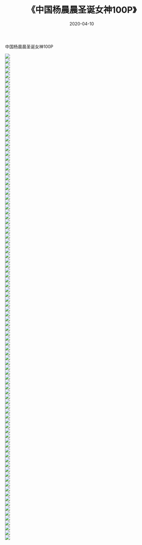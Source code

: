 ﻿---
layout: post
title:  《中国杨晨晨圣诞女神100P》
date:   2020-04-10
img: http://img.660000.xyz/Sharelink/性感/2020/中国杨晨晨圣诞女神100P/000.jpg
categories: [美女, 清纯, 唯美]
---

中国杨晨晨圣诞女神100P

  ![](http://img.660000.xyz/Sharelink/性感/2020/中国杨晨晨圣诞女神100P/001.jpg) <br> ![](http://img.660000.xyz/Sharelink/性感/2020/中国杨晨晨圣诞女神100P/002.jpg) <br> ![](http://img.660000.xyz/Sharelink/性感/2020/中国杨晨晨圣诞女神100P/003.jpg) <br> ![](http://img.660000.xyz/Sharelink/性感/2020/中国杨晨晨圣诞女神100P/004.jpg) <br> ![](http://img.660000.xyz/Sharelink/性感/2020/中国杨晨晨圣诞女神100P/005.jpg) <br> ![](http://img.660000.xyz/Sharelink/性感/2020/中国杨晨晨圣诞女神100P/006.jpg) <br> ![](http://img.660000.xyz/Sharelink/性感/2020/中国杨晨晨圣诞女神100P/007.jpg) <br> ![](http://img.660000.xyz/Sharelink/性感/2020/中国杨晨晨圣诞女神100P/008.jpg) <br> ![](http://img.660000.xyz/Sharelink/性感/2020/中国杨晨晨圣诞女神100P/009.jpg) <br> ![](http://img.660000.xyz/Sharelink/性感/2020/中国杨晨晨圣诞女神100P/010.jpg) <br> ![](http://img.660000.xyz/Sharelink/性感/2020/中国杨晨晨圣诞女神100P/011.jpg) <br> ![](http://img.660000.xyz/Sharelink/性感/2020/中国杨晨晨圣诞女神100P/012.jpg) <br> ![](http://img.660000.xyz/Sharelink/性感/2020/中国杨晨晨圣诞女神100P/013.jpg) <br> ![](http://img.660000.xyz/Sharelink/性感/2020/中国杨晨晨圣诞女神100P/014.jpg) <br> ![](http://img.660000.xyz/Sharelink/性感/2020/中国杨晨晨圣诞女神100P/015.jpg) <br> ![](http://img.660000.xyz/Sharelink/性感/2020/中国杨晨晨圣诞女神100P/016.jpg) <br> ![](http://img.660000.xyz/Sharelink/性感/2020/中国杨晨晨圣诞女神100P/017.jpg) <br> ![](http://img.660000.xyz/Sharelink/性感/2020/中国杨晨晨圣诞女神100P/018.jpg) <br> ![](http://img.660000.xyz/Sharelink/性感/2020/中国杨晨晨圣诞女神100P/019.jpg) <br> ![](http://img.660000.xyz/Sharelink/性感/2020/中国杨晨晨圣诞女神100P/020.jpg) <br> ![](http://img.660000.xyz/Sharelink/性感/2020/中国杨晨晨圣诞女神100P/021.jpg) <br> ![](http://img.660000.xyz/Sharelink/性感/2020/中国杨晨晨圣诞女神100P/022.jpg) <br> ![](http://img.660000.xyz/Sharelink/性感/2020/中国杨晨晨圣诞女神100P/023.jpg) <br> ![](http://img.660000.xyz/Sharelink/性感/2020/中国杨晨晨圣诞女神100P/024.jpg) <br> ![](http://img.660000.xyz/Sharelink/性感/2020/中国杨晨晨圣诞女神100P/025.jpg) <br> ![](http://img.660000.xyz/Sharelink/性感/2020/中国杨晨晨圣诞女神100P/026.jpg) <br> ![](http://img.660000.xyz/Sharelink/性感/2020/中国杨晨晨圣诞女神100P/027.jpg) <br> ![](http://img.660000.xyz/Sharelink/性感/2020/中国杨晨晨圣诞女神100P/028.jpg) <br> ![](http://img.660000.xyz/Sharelink/性感/2020/中国杨晨晨圣诞女神100P/029.jpg) <br> ![](http://img.660000.xyz/Sharelink/性感/2020/中国杨晨晨圣诞女神100P/030.jpg) <br> ![](http://img.660000.xyz/Sharelink/性感/2020/中国杨晨晨圣诞女神100P/031.jpg) <br> ![](http://img.660000.xyz/Sharelink/性感/2020/中国杨晨晨圣诞女神100P/032.jpg) <br> ![](http://img.660000.xyz/Sharelink/性感/2020/中国杨晨晨圣诞女神100P/033.jpg) <br> ![](http://img.660000.xyz/Sharelink/性感/2020/中国杨晨晨圣诞女神100P/034.jpg) <br> ![](http://img.660000.xyz/Sharelink/性感/2020/中国杨晨晨圣诞女神100P/035.jpg) <br> ![](http://img.660000.xyz/Sharelink/性感/2020/中国杨晨晨圣诞女神100P/036.jpg) <br> ![](http://img.660000.xyz/Sharelink/性感/2020/中国杨晨晨圣诞女神100P/037.jpg) <br> ![](http://img.660000.xyz/Sharelink/性感/2020/中国杨晨晨圣诞女神100P/038.jpg) <br> ![](http://img.660000.xyz/Sharelink/性感/2020/中国杨晨晨圣诞女神100P/039.jpg) <br> ![](http://img.660000.xyz/Sharelink/性感/2020/中国杨晨晨圣诞女神100P/040.jpg) <br> ![](http://img.660000.xyz/Sharelink/性感/2020/中国杨晨晨圣诞女神100P/041.jpg) <br> ![](http://img.660000.xyz/Sharelink/性感/2020/中国杨晨晨圣诞女神100P/042.jpg) <br> ![](http://img.660000.xyz/Sharelink/性感/2020/中国杨晨晨圣诞女神100P/043.jpg) <br> ![](http://img.660000.xyz/Sharelink/性感/2020/中国杨晨晨圣诞女神100P/044.jpg) <br> ![](http://img.660000.xyz/Sharelink/性感/2020/中国杨晨晨圣诞女神100P/045.jpg) <br> ![](http://img.660000.xyz/Sharelink/性感/2020/中国杨晨晨圣诞女神100P/046.jpg) <br> ![](http://img.660000.xyz/Sharelink/性感/2020/中国杨晨晨圣诞女神100P/047.jpg) <br> ![](http://img.660000.xyz/Sharelink/性感/2020/中国杨晨晨圣诞女神100P/048.jpg) <br> ![](http://img.660000.xyz/Sharelink/性感/2020/中国杨晨晨圣诞女神100P/049.jpg) <br> ![](http://img.660000.xyz/Sharelink/性感/2020/中国杨晨晨圣诞女神100P/050.jpg) <br> ![](http://img.660000.xyz/Sharelink/性感/2020/中国杨晨晨圣诞女神100P/051.jpg) <br> ![](http://img.660000.xyz/Sharelink/性感/2020/中国杨晨晨圣诞女神100P/052.jpg) <br> ![](http://img.660000.xyz/Sharelink/性感/2020/中国杨晨晨圣诞女神100P/053.jpg) <br> ![](http://img.660000.xyz/Sharelink/性感/2020/中国杨晨晨圣诞女神100P/054.jpg) <br> ![](http://img.660000.xyz/Sharelink/性感/2020/中国杨晨晨圣诞女神100P/055.jpg) <br> ![](http://img.660000.xyz/Sharelink/性感/2020/中国杨晨晨圣诞女神100P/056.jpg) <br> ![](http://img.660000.xyz/Sharelink/性感/2020/中国杨晨晨圣诞女神100P/057.jpg) <br> ![](http://img.660000.xyz/Sharelink/性感/2020/中国杨晨晨圣诞女神100P/058.jpg) <br> ![](http://img.660000.xyz/Sharelink/性感/2020/中国杨晨晨圣诞女神100P/059.jpg) <br> ![](http://img.660000.xyz/Sharelink/性感/2020/中国杨晨晨圣诞女神100P/060.jpg) <br> ![](http://img.660000.xyz/Sharelink/性感/2020/中国杨晨晨圣诞女神100P/061.jpg) <br> ![](http://img.660000.xyz/Sharelink/性感/2020/中国杨晨晨圣诞女神100P/062.jpg) <br> ![](http://img.660000.xyz/Sharelink/性感/2020/中国杨晨晨圣诞女神100P/063.jpg) <br> ![](http://img.660000.xyz/Sharelink/性感/2020/中国杨晨晨圣诞女神100P/064.jpg) <br> ![](http://img.660000.xyz/Sharelink/性感/2020/中国杨晨晨圣诞女神100P/065.jpg) <br> ![](http://img.660000.xyz/Sharelink/性感/2020/中国杨晨晨圣诞女神100P/066.jpg) <br> ![](http://img.660000.xyz/Sharelink/性感/2020/中国杨晨晨圣诞女神100P/067.jpg) <br> ![](http://img.660000.xyz/Sharelink/性感/2020/中国杨晨晨圣诞女神100P/068.jpg) <br> ![](http://img.660000.xyz/Sharelink/性感/2020/中国杨晨晨圣诞女神100P/069.jpg) <br> ![](http://img.660000.xyz/Sharelink/性感/2020/中国杨晨晨圣诞女神100P/070.jpg) <br> ![](http://img.660000.xyz/Sharelink/性感/2020/中国杨晨晨圣诞女神100P/071.jpg) <br> ![](http://img.660000.xyz/Sharelink/性感/2020/中国杨晨晨圣诞女神100P/072.jpg) <br> ![](http://img.660000.xyz/Sharelink/性感/2020/中国杨晨晨圣诞女神100P/073.jpg) <br> ![](http://img.660000.xyz/Sharelink/性感/2020/中国杨晨晨圣诞女神100P/074.jpg) <br> ![](http://img.660000.xyz/Sharelink/性感/2020/中国杨晨晨圣诞女神100P/075.jpg) <br> ![](http://img.660000.xyz/Sharelink/性感/2020/中国杨晨晨圣诞女神100P/076.jpg) <br> ![](http://img.660000.xyz/Sharelink/性感/2020/中国杨晨晨圣诞女神100P/077.jpg) <br> ![](http://img.660000.xyz/Sharelink/性感/2020/中国杨晨晨圣诞女神100P/078.jpg) <br> ![](http://img.660000.xyz/Sharelink/性感/2020/中国杨晨晨圣诞女神100P/079.jpg) <br> ![](http://img.660000.xyz/Sharelink/性感/2020/中国杨晨晨圣诞女神100P/080.jpg) <br> ![](http://img.660000.xyz/Sharelink/性感/2020/中国杨晨晨圣诞女神100P/081.jpg) <br> ![](http://img.660000.xyz/Sharelink/性感/2020/中国杨晨晨圣诞女神100P/082.jpg) <br> ![](http://img.660000.xyz/Sharelink/性感/2020/中国杨晨晨圣诞女神100P/083.jpg) <br> ![](http://img.660000.xyz/Sharelink/性感/2020/中国杨晨晨圣诞女神100P/084.jpg) <br> ![](http://img.660000.xyz/Sharelink/性感/2020/中国杨晨晨圣诞女神100P/085.jpg) <br> ![](http://img.660000.xyz/Sharelink/性感/2020/中国杨晨晨圣诞女神100P/086.jpg) <br> ![](http://img.660000.xyz/Sharelink/性感/2020/中国杨晨晨圣诞女神100P/087.jpg) <br> ![](http://img.660000.xyz/Sharelink/性感/2020/中国杨晨晨圣诞女神100P/088.jpg) <br> ![](http://img.660000.xyz/Sharelink/性感/2020/中国杨晨晨圣诞女神100P/089.jpg) <br> ![](http://img.660000.xyz/Sharelink/性感/2020/中国杨晨晨圣诞女神100P/090.jpg) <br> ![](http://img.660000.xyz/Sharelink/性感/2020/中国杨晨晨圣诞女神100P/091.jpg) <br> ![](http://img.660000.xyz/Sharelink/性感/2020/中国杨晨晨圣诞女神100P/092.jpg) <br> ![](http://img.660000.xyz/Sharelink/性感/2020/中国杨晨晨圣诞女神100P/093.jpg) <br> ![](http://img.660000.xyz/Sharelink/性感/2020/中国杨晨晨圣诞女神100P/094.jpg) <br> ![](http://img.660000.xyz/Sharelink/性感/2020/中国杨晨晨圣诞女神100P/095.jpg) <br> ![](http://img.660000.xyz/Sharelink/性感/2020/中国杨晨晨圣诞女神100P/096.jpg) <br> ![](http://img.660000.xyz/Sharelink/性感/2020/中国杨晨晨圣诞女神100P/097.jpg) <br> ![](http://img.660000.xyz/Sharelink/性感/2020/中国杨晨晨圣诞女神100P/098.jpg) <br> ![](http://img.660000.xyz/Sharelink/性感/2020/中国杨晨晨圣诞女神100P/099.jpg) <br> ![](http://img.660000.xyz/Sharelink/性感/2020/中国杨晨晨圣诞女神100P/100.jpg) <br>